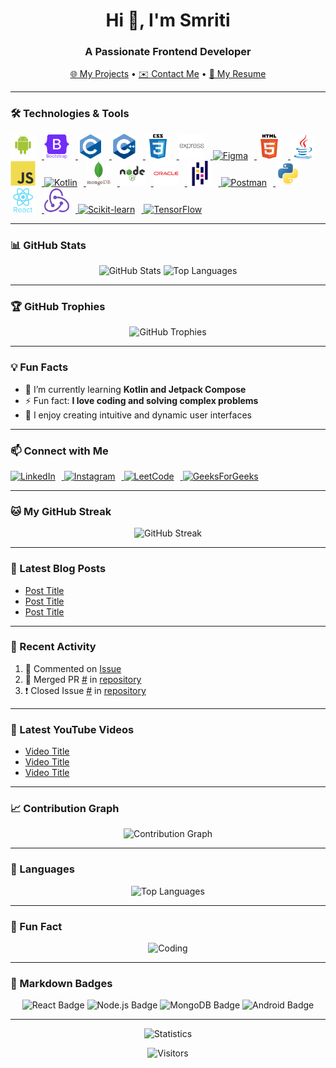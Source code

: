 <h1 align="center">Hi 👋, I'm Smriti</h1>
<h3 align="center">A Passionate Frontend Developer</h3>

<p align="center">
  <a href="https://knowaboutsmriti.netlify.app" target="_blank">🌐 My Projects</a> • 
  <a href="mailto:smritisinha2003@gmail.com">✉️ Contact Me</a> • 
  <a href="https://drive.google.com/file/d/11GXYU58fTg-WUPld0kf6f8dFplCWS3V3/view?usp=sharing" target="_blank">📄 My Resume</a>
</p>

---

### 🛠️ Technologies & Tools
<p align="left">
  <a href="https://developer.android.com" target="_blank" rel="noreferrer">
    <img src="https://raw.githubusercontent.com/devicons/devicon/master/icons/android/android-original-wordmark.svg" alt="Android" width="40" height="40" style="margin-right: 10px;"/>
  </a>
  <a href="https://getbootstrap.com" target="_blank" rel="noreferrer">
    <img src="https://raw.githubusercontent.com/devicons/devicon/master/icons/bootstrap/bootstrap-plain-wordmark.svg" alt="Bootstrap" width="40" height="40" style="margin-right: 10px;"/>
  </a>
  <a href="https://www.cprogramming.com/" target="_blank" rel="noreferrer">
    <img src="https://raw.githubusercontent.com/devicons/devicon/master/icons/c/c-original.svg" alt="C" width="40" height="40" style="margin-right: 10px;"/>
  </a>
  <a href="https://www.w3schools.com/cpp/" target="_blank" rel="noreferrer">
    <img src="https://raw.githubusercontent.com/devicons/devicon/master/icons/cplusplus/cplusplus-original.svg" alt="C++" width="40" height="40" style="margin-right: 10px;"/>
  </a>
  <a href="https://www.w3schools.com/css/" target="_blank" rel="noreferrer">
    <img src="https://raw.githubusercontent.com/devicons/devicon/master/icons/css3/css3-original-wordmark.svg" alt="CSS3" width="40" height="40" style="margin-right: 10px;"/>
  </a>
  <a href="https://expressjs.com" target="_blank" rel="noreferrer">
    <img src="https://raw.githubusercontent.com/devicons/devicon/master/icons/express/express-original-wordmark.svg" alt="Express" width="40" height="40" style="margin-right: 10px;"/>
  </a>
  <a href="https://www.figma.com/" target="_blank" rel="noreferrer">
    <img src="https://www.vectorlogo.zone/logos/figma/figma-icon.svg" alt="Figma" width="40" height="40" style="margin-right: 10px;"/>
  </a>
  <a href="https://www.w3.org/html/" target="_blank" rel="noreferrer">
    <img src="https://raw.githubusercontent.com/devicons/devicon/master/icons/html5/html5-original-wordmark.svg" alt="HTML5" width="40" height="40" style="margin-right: 10px;"/>
  </a>
  <a href="https://www.java.com" target="_blank" rel="noreferrer">
    <img src="https://raw.githubusercontent.com/devicons/devicon/master/icons/java/java-original.svg" alt="Java" width="40" height="40" style="margin-right: 10px;"/>
  </a>
  <a href="https://developer.mozilla.org/en-US/docs/Web/JavaScript" target="_blank" rel="noreferrer">
    <img src="https://raw.githubusercontent.com/devicons/devicon/master/icons/javascript/javascript-original.svg" alt="JavaScript" width="40" height="40" style="margin-right: 10px;"/>
  </a>
  <a href="https://kotlinlang.org" target="_blank" rel="noreferrer">
    <img src="https://www.vectorlogo.zone/logos/kotlinlang/kotlinlang-icon.svg" alt="Kotlin" width="40" height="40" style="margin-right: 10px;"/>
  </a>
  <a href="https://www.mongodb.com/" target="_blank" rel="noreferrer">
    <img src="https://raw.githubusercontent.com/devicons/devicon/master/icons/mongodb/mongodb-original-wordmark.svg" alt="MongoDB" width="40" height="40" style="margin-right: 10px;"/>
  </a>
  <a href="https://nodejs.org" target="_blank" rel="noreferrer">
    <img src="https://raw.githubusercontent.com/devicons/devicon/master/icons/nodejs/nodejs-original-wordmark.svg" alt="Node.js" width="40" height="40" style="margin-right: 10px;"/>
  </a>
  <a href="https://www.oracle.com/" target="_blank" rel="noreferrer">
    <img src="https://raw.githubusercontent.com/devicons/devicon/master/icons/oracle/oracle-original.svg" alt="Oracle" width="40" height="40" style="margin-right: 10px;"/>
  </a>
  <a href="https://pandas.pydata.org/" target="_blank" rel="noreferrer">
    <img src="https://raw.githubusercontent.com/devicons/devicon/2ae2a900d2f041da66e950e4d48052658d850630/icons/pandas/pandas-original.svg" alt="Pandas" width="40" height="40" style="margin-right: 10px;"/>
  </a>
  <a href="https://postman.com" target="_blank" rel="noreferrer">
    <img src="https://www.vectorlogo.zone/logos/getpostman/getpostman-icon.svg" alt="Postman" width="40" height="40" style="margin-right: 10px;"/>
  </a>
  <a href="https://www.python.org" target="_blank" rel="noreferrer">
    <img src="https://raw.githubusercontent.com/devicons/devicon/master/icons/python/python-original.svg" alt="Python" width="40" height="40" style="margin-right: 10px;"/>
  </a>
  <a href="https://reactjs.org/" target="_blank" rel="noreferrer">
    <img src="https://raw.githubusercontent.com/devicons/devicon/master/icons/react/react-original-wordmark.svg" alt="React" width="40" height="40" style="margin-right: 10px;"/>
  </a>
  <a href="https://redux.js.org" target="_blank" rel="noreferrer">
    <img src="https://raw.githubusercontent.com/devicons/devicon/master/icons/redux/redux-original.svg" alt="Redux" width="40" height="40" style="margin-right: 10px;"/>
  </a>
  <a href="https://scikit-learn.org/" target="_blank" rel="noreferrer">
    <img src="https://upload.wikimedia.org/wikipedia/commons/0/05/Scikit_learn_logo_small.svg" alt="Scikit-learn" width="40" height="40" style="margin-right: 10px;"/>
  </a>
  <a href="https://www.tensorflow.org" target="_blank" rel="noreferrer">
    <img src="https://www.vectorlogo.zone/logos/tensorflow/tensorflow-icon.svg" alt="TensorFlow" width="40" height="40" style="margin-right: 10px;"/>
  </a>
</p>

---

### 📊 GitHub Stats
<p align="center">
  <img src="https://github-readme-stats.vercel.app/api?username=smritisinha2003&show_icons=true&theme=radical" alt="GitHub Stats"/>
  <img src="https://github-readme-stats.vercel.app/api/top-langs/?username=smritisinha2003&layout=compact&theme=radical" alt="Top Languages"/>
</p>

---

### 🏆 GitHub Trophies
<p align="center">
  <img src="https://github-profile-trophy.vercel.app/?username=smritisinha2003&theme=radical" alt="GitHub Trophies"/>
</p>

---

### 💡 Fun Facts
- 🌱 I’m currently learning **Kotlin and Jetpack Compose**
- ⚡ Fun fact: **I love coding and solving complex problems**
- 🎨 I enjoy creating intuitive and dynamic user interfaces

---

### 📫 Connect with Me
<p align="left">
  <a href="https://linkedin.com/in/www.linkedin.com/in/smriti-sinha-741aa1216" target="_blank">
    <img src="https://raw.githubusercontent.com/rahuldkjain/github-profile-readme-generator/master/src/images/icons/Social/linked-in-alt.svg" alt="LinkedIn" height="30" width="40" style="margin-right: 10px;"/>
  </a>
  <a href="https://instagram.com/smritisinha24" target="_blank">
       <img src="https://raw.githubusercontent.com/rahuldkjain/github-profile-readme-generator/master/src/images/icons/Social/instagram.svg" alt="Instagram" height="30" width="40" style="margin-right: 10px;"/>
  </a>
  <a href="https://www.leetcode.com/smritisinha2003" target="_blank">
    <img src="https://raw.githubusercontent.com/rahuldkjain/github-profile-readme-generator/master/src/images/icons/Social/leet-code.svg" alt="LeetCode" height="30" width="40" style="margin-right: 10px;"/>
  </a>
  <a href="https://auth.geeksforgeeks.org/user/https://www.geeksforgeeks.org/user/smriti24" target="_blank">
    <img src="https://raw.githubusercontent.com/rahuldkjain/github-profile-readme-generator/master/src/images/icons/Social/geeks-for-geeks.svg" alt="GeeksForGeeks" height="30" width="40" style="margin-right: 10px;"/>
  </a>
</p>

---

### 🐱 My GitHub Streak
<p align="center">
  <img src="https://github-readme-streak-stats.herokuapp.com/?user=smritisinha2003&theme=radical" alt="GitHub Streak"/>
</p>

---

### 🌟 Latest Blog Posts
<!-- BLOG-POST-LIST:START -->
- [Post Title](#)
- [Post Title](#)
- [Post Title](#)
<!-- BLOG-POST-LIST:END -->

---

### 📝 Recent Activity
<!--START_SECTION:activity-->
1. 💬 Commented on [Issue](#)
2. 🎉 Merged PR [#](#) in [repository](#)
3. ❗️ Closed Issue [#](#) in [repository](#)
<!--END_SECTION:activity-->

---

### 🎥 Latest YouTube Videos
<!-- YOUTUBE:START -->
- [Video Title](#)
- [Video Title](#)
- [Video Title](#)
<!-- YOUTUBE:END -->

---

### 📈 Contribution Graph
<p align="center">
  <img src="https://activity-graph.herokuapp.com/graph?username=smritisinha2003&theme=radical" alt="Contribution Graph"/>
</p>

---

### 💬 Languages
<p align="center">
  <img src="https://github-readme-stats.vercel.app/api/top-langs/?username=smritisinha2003&layout=compact&theme=radical" alt="Top Languages"/>
</p>

---

### 🎨 Fun Fact
<p align="center">
  <img src="https://media.giphy.com/media/26uf9QPzzlKPvQG1y/giphy.gif" alt="Coding" width="400" height="200"/>
</p>

---

### 📝 Markdown Badges
<p align="center">
  <img src="https://img.shields.io/badge/Frontend-React-61DAFB?logo=react" alt="React Badge"/>
  <img src="https://img.shields.io/badge/Backend-Node.js-339933?logo=node.js" alt="Node.js Badge"/>
  <img src="https://img.shields.io/badge/Database-MongoDB-47A248?logo=mongodb" alt="MongoDB Badge"/>
  <img src="https://img.shields.io/badge/Mobile-Android-3DDC84?logo=android" alt="Android Badge"/>
</p>

---

<p align="center">
  <img src="https://github.com/ryo-ma/github-profile-trophy/raw/master/images/statistics.svg" alt="Statistics" width="400" height="300"/>
</p>

<p align="center">
  <img src="https://visitor-badge.laobi.icu/badge?page_id=smritisinha2003.smritisinha2003" alt="Visitors"/>
</p>

